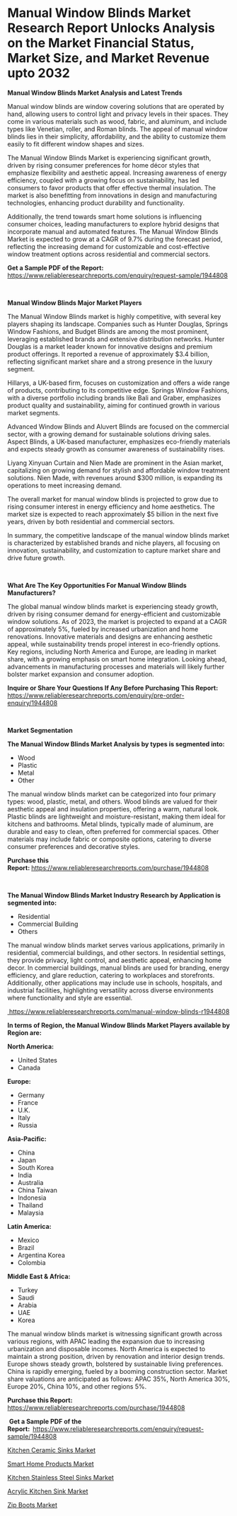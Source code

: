 <p><h1>Manual Window Blinds Market Research Report Unlocks Analysis on the Market Financial Status, Market Size, and Market Revenue upto 2032</h1></p><p><strong>Manual Window Blinds Market Analysis and Latest Trends</strong></p>
<p><p>Manual window blinds are window covering solutions that are operated by hand, allowing users to control light and privacy levels in their spaces. They come in various materials such as wood, fabric, and aluminum, and include types like Venetian, roller, and Roman blinds. The appeal of manual window blinds lies in their simplicity, affordability, and the ability to customize them easily to fit different window shapes and sizes.</p><p>The Manual Window Blinds Market is experiencing significant growth, driven by rising consumer preferences for home décor styles that emphasize flexibility and aesthetic appeal. Increasing awareness of energy efficiency, coupled with a growing focus on sustainability, has led consumers to favor products that offer effective thermal insulation. The market is also benefitting from innovations in design and manufacturing technologies, enhancing product durability and functionality.</p><p>Additionally, the trend towards smart home solutions is influencing consumer choices, leading manufacturers to explore hybrid designs that incorporate manual and automated features. The Manual Window Blinds Market is expected to grow at a CAGR of 9.7% during the forecast period, reflecting the increasing demand for customizable and cost-effective window treatment options across residential and commercial sectors.</p></p>
<p><strong>Get a Sample PDF of the Report:&nbsp;</strong> <a href="https://www.reliableresearchreports.com/enquiry/request-sample/1944808?utm_campaign=41&utm_medium=2&utm_source=Github&utm_content=ia&utm_term=06022025&utm_id=manual-window-blinds">https://www.reliableresearchreports.com/enquiry/request-sample/1944808</a></p>
<p>&nbsp;</p>
<p><strong>Manual Window Blinds Major Market Players</strong></p>
<p><p>The Manual Window Blinds market is highly competitive, with several key players shaping its landscape. Companies such as Hunter Douglas, Springs Window Fashions, and Budget Blinds are among the most prominent, leveraging established brands and extensive distribution networks. Hunter Douglas is a market leader known for innovative designs and premium product offerings. It reported a revenue of approximately $3.4 billion, reflecting significant market share and a strong presence in the luxury segment.</p><p>Hillarys, a UK-based firm, focuses on customization and offers a wide range of products, contributing to its competitive edge. Springs Window Fashions, with a diverse portfolio including brands like Bali and Graber, emphasizes product quality and sustainability, aiming for continued growth in various market segments.</p><p>Advanced Window Blinds and Aluvert Blinds are focused on the commercial sector, with a growing demand for sustainable solutions driving sales. Aspect Blinds, a UK-based manufacturer, emphasizes eco-friendly materials and expects steady growth as consumer awareness of sustainability rises.</p><p>Liyang Xinyuan Curtain and Nien Made are prominent in the Asian market, capitalizing on growing demand for stylish and affordable window treatment solutions. Nien Made, with revenues around $300 million, is expanding its operations to meet increasing demand.</p><p>The overall market for manual window blinds is projected to grow due to rising consumer interest in energy efficiency and home aesthetics. The market size is expected to reach approximately $5 billion in the next five years, driven by both residential and commercial sectors.</p><p>In summary, the competitive landscape of the manual window blinds market is characterized by established brands and niche players, all focusing on innovation, sustainability, and customization to capture market share and drive future growth.</p></p>
<p>&nbsp;</p>
<p><strong>What Are The Key Opportunities For Manual Window Blinds Manufacturers?</strong></p>
<p><p>The global manual window blinds market is experiencing steady growth, driven by rising consumer demand for energy-efficient and customizable window solutions. As of 2023, the market is projected to expand at a CAGR of approximately 5%, fueled by increased urbanization and home renovations. Innovative materials and designs are enhancing aesthetic appeal, while sustainability trends propel interest in eco-friendly options. Key regions, including North America and Europe, are leading in market share, with a growing emphasis on smart home integration. Looking ahead, advancements in manufacturing processes and materials will likely further bolster market expansion and consumer adoption.</p></p>
<p><strong>Inquire or Share Your Questions If Any Before Purchasing This Report:</strong> <a href="https://www.reliableresearchreports.com/enquiry/pre-order-enquiry/1944808?utm_campaign=41&utm_medium=2&utm_source=Github&utm_content=ia&utm_term=06022025&utm_id=manual-window-blinds">https://www.reliableresearchreports.com/enquiry/pre-order-enquiry/1944808</a></p>
<p>&nbsp;</p>
<p><strong>Market Segmentation</strong></p>
<p><strong>The Manual Window Blinds Market Analysis by types is segmented into:</strong></p>
<p><ul><li>Wood</li><li>Plastic</li><li>Metal</li><li>Other</li></ul></p>
<p><p>The manual window blinds market can be categorized into four primary types: wood, plastic, metal, and others. Wood blinds are valued for their aesthetic appeal and insulation properties, offering a warm, natural look. Plastic blinds are lightweight and moisture-resistant, making them ideal for kitchens and bathrooms. Metal blinds, typically made of aluminum, are durable and easy to clean, often preferred for commercial spaces. Other materials may include fabric or composite options, catering to diverse consumer preferences and decorative styles.</p></p>
<p><strong>Purchase this Report:&nbsp;</strong><a href="https://www.reliableresearchreports.com/purchase/1944808?utm_campaign=41&utm_medium=2&utm_source=Github&utm_content=ia&utm_term=06022025&utm_id=manual-window-blinds">https://www.reliableresearchreports.com/purchase/1944808</a></p>
<p>&nbsp;</p>
<p><strong>The Manual Window Blinds Market Industry Research by Application is segmented into:</strong></p>
<p><ul><li>Residential</li><li>Commercial Building</li><li>Others</li></ul></p>
<p><p>The manual window blinds market serves various applications, primarily in residential, commercial buildings, and other sectors. In residential settings, they provide privacy, light control, and aesthetic appeal, enhancing home decor. In commercial buildings, manual blinds are used for branding, energy efficiency, and glare reduction, catering to workplaces and storefronts. Additionally, other applications may include use in schools, hospitals, and industrial facilities, highlighting versatility across diverse environments where functionality and style are essential.</p></p>
<p><a href="https://www.reliableresearchreports.com/manual-window-blinds-r1944808?utm_campaign=41&utm_medium=2&utm_source=Github&utm_content=ia&utm_term=06022025&utm_id=manual-window-blinds">&nbsp;https://www.reliableresearchreports.com/manual-window-blinds-r1944808</a></p>
<p><strong>In terms of Region, the Manual Window Blinds Market Players available by Region are:</strong></p>
<p>
    <p> <strong> North America: </strong>
        <ul>
            <li>United States</li>
            <li>Canada</li>
        </ul>
        </p> 
    <p> <strong> Europe: </strong>
        <ul>
            <li>Germany</li>
            <li>France</li>
            <li>U.K.</li>
            <li>Italy</li>
            <li>Russia</li>
        </ul>
        </p> 
    <p> <strong> Asia-Pacific: </strong>
        <ul>
            <li>China</li>
            <li>Japan</li>
            <li>South Korea</li>
            <li>India</li>
            <li>Australia</li>
            <li>China Taiwan</li>
            <li>Indonesia</li>
            <li>Thailand</li>
            <li>Malaysia</li>
        </ul>
        </p> 
    <p> <strong> Latin America: </strong>
        <ul>
            <li>Mexico</li>
            <li>Brazil</li>
            <li>Argentina Korea</li>
            <li>Colombia</li>
        </ul>
        </p> 
    <p> <strong> Middle East & Africa: </strong>
        <ul>
            <li>Turkey</li>
            <li>Saudi</li>
            <li>Arabia</li>
            <li>UAE</li>
            <li>Korea</li>
        </ul>
    </p>
    </p>
<p><p>The manual window blinds market is witnessing significant growth across various regions, with APAC leading the expansion due to increasing urbanization and disposable incomes. North America is expected to maintain a strong position, driven by renovation and interior design trends. Europe shows steady growth, bolstered by sustainable living preferences. China is rapidly emerging, fueled by a booming construction sector. Market share valuations are anticipated as follows: APAC 35%, North America 30%, Europe 20%, China 10%, and other regions 5%.</p></p>
<p><strong>Purchase this Report: </strong><a href="https://www.reliableresearchreports.com/purchase/1944808?utm_campaign=41&utm_medium=2&utm_source=Github&utm_content=ia&utm_term=06022025&utm_id=manual-window-blinds">https://www.reliableresearchreports.com/purchase/1944808</a></p>
<p>&nbsp;<strong>Get a Sample PDF of the Report:&nbsp;&nbsp;</strong><a href="https://www.reliableresearchreports.com/enquiry/request-sample/1944808?utm_campaign=41&utm_medium=2&utm_source=Github&utm_content=ia&utm_term=06022025&utm_id=manual-window-blinds">https://www.reliableresearchreports.com/enquiry/request-sample/1944808</a></p>
<p><strong></strong></p>
<p><p><a href="https://github.com/xtysizov/Market-Research-Report-List-1/blob/main/kitchen-ceramic-sinks-market.md?utm_campaign=41&utm_medium=2&utm_source=Github&utm_content=ia&utm_term=06022025&utm_id=manual-window-blinds">Kitchen Ceramic Sinks Market</a></p><p><a href="https://github.com/vjorelaclliv/Market-Research-Report-List-1/blob/main/smart-home-products-market.md?utm_campaign=41&utm_medium=2&utm_source=Github&utm_content=ia&utm_term=06022025&utm_id=manual-window-blinds">Smart Home Products Market</a></p><p><a href="https://github.com/djembashote/Market-Research-Report-List-1/blob/main/kitchen-stainless-steel-sinks-market.md?utm_campaign=41&utm_medium=2&utm_source=Github&utm_content=ia&utm_term=06022025&utm_id=manual-window-blinds">Kitchen Stainless Steel Sinks Market</a></p><p><a href="https://github.com/xalatieusope/Market-Research-Report-List-1/blob/main/acrylic-kitchen-sink-market.md?utm_campaign=41&utm_medium=2&utm_source=Github&utm_content=ia&utm_term=06022025&utm_id=manual-window-blinds">Acrylic Kitchen Sink Market</a></p><p><a href="https://github.com/nicoletavirag/Market-Research-Report-List-5/blob/main/zip-boots-market.md?utm_campaign=41&utm_medium=2&utm_source=Github&utm_content=ia&utm_term=06022025&utm_id=manual-window-blinds">Zip Boots Market</a></p></p>
